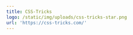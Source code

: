 ```yaml
---
title: CSS-Tricks
logo: /static/img/uploads/css-tricks-star.png
url: 'https://css-tricks.com/'
---
```


